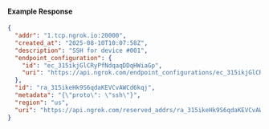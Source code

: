 <!-- Code generated for API Clients. DO NOT EDIT. -->

#### Example Response

```json
{
  "addr": "1.tcp.ngrok.io:20000",
  "created_at": "2025-08-10T10:07:58Z",
  "description": "SSH for device #001",
  "endpoint_configuration": {
    "id": "ec_315ikjGlCRyPfNdqaqDDqHWiaGp",
    "uri": "https://api.ngrok.com/endpoint_configurations/ec_315ikjGlCRyPfNdqaqDDqHWiaGp"
  },
  "id": "ra_315ikeHk9S6qdaKEVCvAWCd6kqj",
  "metadata": "{\"proto\": \"ssh\"}",
  "region": "us",
  "uri": "https://api.ngrok.com/reserved_addrs/ra_315ikeHk9S6qdaKEVCvAWCd6kqj"
}
```
